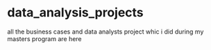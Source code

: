 # data_analysis_projects
 all the business cases and data analysts project whic i did during my masters program are here
